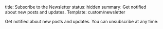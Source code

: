 title: Subscribe to the Newsletter
status: hidden
summary: Get notified about new posts and updates.
Template: custom/newsletter

Get notified about new posts and updates. You can unsubscribe at any time:
